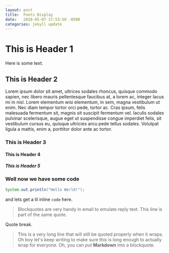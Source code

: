 ```yaml
---
layout: post
title:  Fonts Display
date:   2018-05-07 17:53:50 -0500
categories: jekyll update
---
```


# This is Header 1

Here is some text.

## This is Header 2

Lorem ipsum dolor sit amet, ultrices sodales rhoncus, quisque commodo sapien, nec libero mauris pellentesque faucibus at, a lorem ac, integer lacus mi in nisl. Lorem elementum wisi elementum, in sem, magna vestibulum ut enim. Nec diam tempor tortor orci pede, tortor ac. Cras ipsum, felis malesuada fermentum sit, magnis sit suscipit fermentum vel. Iaculis sodales pulvinar scelerisque, augue eget ut suspendisse congue imperdiet felis, sit vestibulum cursus eu, quisque ultricies arcu pede tellus sodales. Volutpat ligula a mattis, enim a, porttitor dolor ante ac tortor.

### This is Header 3

#### This is Header 4

##### This is Header 5

### Well now we have some code

```java
System.out.println("Hello World!");
```
and lets get a lil inline `code` here.

> Blockquotes are very handy in email to emulate reply text.
> This line is part of the same quote.

Quote break.

> This is a very long line that will still be quoted properly when it wraps. Oh boy let's keep writing to make sure this is long enough to actually wrap for everyone. Oh, you can *put* **Markdown** into a blockquote.